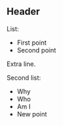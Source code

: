 ## Header

List:

- First point
- Second point

Extra line.

Second list:

- Why
- Who
- Am I
- New point
